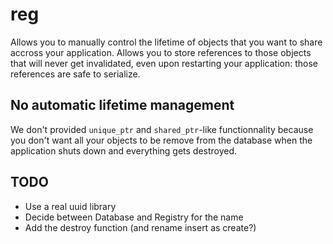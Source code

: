 # reg

Allows you to manually control the lifetime of objects that you want to share accross your application. Allows you to store references to those objects that will never get invalidated, even upon restarting your application: those references are safe to serialize.

## No automatic lifetime management

We don't provided `unique_ptr` and `shared_ptr`-like functionnality because you don't want all your objects to be remove from the database when the application shuts down and everything gets destroyed.

## TODO

- Use a real uuid library
- Decide between Database and Registry for the name
- Add the destroy function (and rename insert as create?)